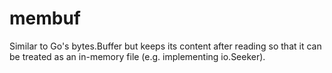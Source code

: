 # membuf
Similar to Go's bytes.Buffer but keeps its content after reading so that it can be treated as an in-memory file (e.g. implementing io.Seeker).
